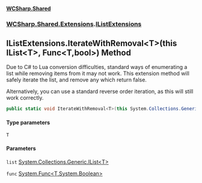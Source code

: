 #### [WCSharp\.Shared](README.md 'README')
### [WCSharp\.Shared\.Extensions](WCSharp.Shared.Extensions.md 'WCSharp\.Shared\.Extensions').[IListExtensions](WCSharp.Shared.Extensions.IListExtensions.md 'WCSharp\.Shared\.Extensions\.IListExtensions')

## IListExtensions\.IterateWithRemoval\<T\>\(this IList\<T\>, Func\<T,bool\>\) Method

Due to C\# to Lua conversion difficulties, standard ways of enumerating a list while removing items from it may not work\.
This extension method will safely iterate the list, and remove any which return false\.

Alternatively, you can use a standard reverse order iteration, as this will still work correctly.

```csharp
public static void IterateWithRemoval<T>(this System.Collections.Generic.IList<T> list, System.Func<T,bool> func);
```
#### Type parameters

<a name='WCSharp.Shared.Extensions.IListExtensions.IterateWithRemoval_T_(thisSystem.Collections.Generic.IList_T_,System.Func_T,bool_).T'></a>

`T`
#### Parameters

<a name='WCSharp.Shared.Extensions.IListExtensions.IterateWithRemoval_T_(thisSystem.Collections.Generic.IList_T_,System.Func_T,bool_).list'></a>

`list` [System\.Collections\.Generic\.IList&lt;](https://learn.microsoft.com/en-us/dotnet/api/system.collections.generic.ilist-1 'System\.Collections\.Generic\.IList\`1')[T](WCSharp.Shared.Extensions.IListExtensions.IterateWithRemoval_T_(thisSystem.Collections.Generic.IList_T_,System.Func_T,bool_).md#WCSharp.Shared.Extensions.IListExtensions.IterateWithRemoval_T_(thisSystem.Collections.Generic.IList_T_,System.Func_T,bool_).T 'WCSharp\.Shared\.Extensions\.IListExtensions\.IterateWithRemoval\<T\>\(this System\.Collections\.Generic\.IList\<T\>, System\.Func\<T,bool\>\)\.T')[&gt;](https://learn.microsoft.com/en-us/dotnet/api/system.collections.generic.ilist-1 'System\.Collections\.Generic\.IList\`1')

<a name='WCSharp.Shared.Extensions.IListExtensions.IterateWithRemoval_T_(thisSystem.Collections.Generic.IList_T_,System.Func_T,bool_).func'></a>

`func` [System\.Func&lt;](https://learn.microsoft.com/en-us/dotnet/api/system.func-2 'System\.Func\`2')[T](WCSharp.Shared.Extensions.IListExtensions.IterateWithRemoval_T_(thisSystem.Collections.Generic.IList_T_,System.Func_T,bool_).md#WCSharp.Shared.Extensions.IListExtensions.IterateWithRemoval_T_(thisSystem.Collections.Generic.IList_T_,System.Func_T,bool_).T 'WCSharp\.Shared\.Extensions\.IListExtensions\.IterateWithRemoval\<T\>\(this System\.Collections\.Generic\.IList\<T\>, System\.Func\<T,bool\>\)\.T')[,](https://learn.microsoft.com/en-us/dotnet/api/system.func-2 'System\.Func\`2')[System\.Boolean](https://learn.microsoft.com/en-us/dotnet/api/system.boolean 'System\.Boolean')[&gt;](https://learn.microsoft.com/en-us/dotnet/api/system.func-2 'System\.Func\`2')